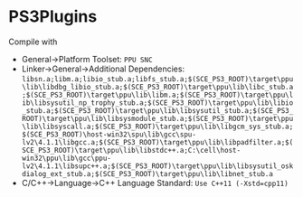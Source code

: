 # PS3Plugins
Compile with 
* General->Platform Toolset: `PPU SNC`
* Linker->General->Additional Dependencies: `libsn.a;libm.a;libio_stub.a;libfs_stub.a;$(SCE_PS3_ROOT)\target\ppu\lib\libdbg_libio_stub.a;$(SCE_PS3_ROOT)\target\ppu\lib\libc_stub.a;$(SCE_PS3_ROOT)\target\ppu\lib\libm.a;$(SCE_PS3_ROOT)\target\ppu\lib\libsysutil_np_trophy_stub.a;$(SCE_PS3_ROOT)\target\ppu\lib\libio_stub.a;$(SCE_PS3_ROOT)\target\ppu\lib\libsysutil_stub.a;$(SCE_PS3_ROOT)\target\ppu\lib\libsysmodule_stub.a;$(SCE_PS3_ROOT)\target\ppu\lib\libsyscall.a;$(SCE_PS3_ROOT)\target\ppu\lib\libgcm_sys_stub.a;$(SCE_PS3_ROOT)\host-win32\spu\lib\gcc\spu-lv2\4.1.1\libgcc.a;$(SCE_PS3_ROOT)\target\ppu\lib\libpadfilter.a;$(SCE_PS3_ROOT)\target\ppu\lib\libstdc++.a;C:\cell\host-win32\ppu\lib\gcc\ppu-lv2\4.1.1\libsupc++.a;$(SCE_PS3_ROOT)\target\ppu\lib\libsysutil_oskdialog_ext_stub.a;$(SCE_PS3_ROOT)\target\ppu\lib\libnet_stub.a`
* C/C++->Language->C++ Language Standard: `Use C++11 (-Xstd=cpp11)`
